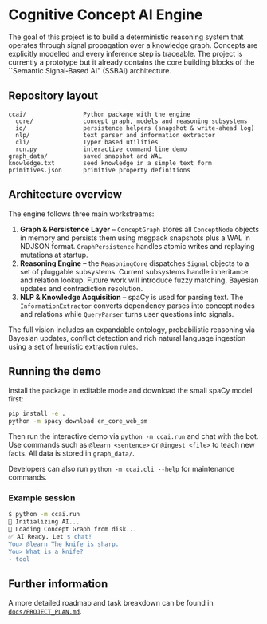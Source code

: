 # Cognitive Concept AI Engine

The goal of this project is to build a deterministic reasoning system that
operates through signal propagation over a knowledge graph.  Concepts are
explicitly modelled and every inference step is traceable.  The project is
currently a prototype but it already contains the core building blocks of the
``Semantic Signal‑Based AI" (SSBAI) architecture.

## Repository layout

```
ccai/                Python package with the engine
  core/              concept graph, models and reasoning subsystems
  io/                persistence helpers (snapshot & write‑ahead log)
  nlp/               text parser and information extractor
  cli/               Typer based utilities
  run.py             interactive command line demo
graph_data/          saved snapshot and WAL
knowledge.txt        seed knowledge in a simple text form
primitives.json      primitive property definitions
```

## Architecture overview

The engine follows three main workstreams:

1. **Graph & Persistence Layer** – `ConceptGraph` stores all `ConceptNode` objects
   in memory and persists them using msgpack snapshots plus a WAL in NDJSON
   format.  `GraphPersistence` handles atomic writes and replaying mutations at
   startup.
2. **Reasoning Engine** – the `ReasoningCore` dispatches `Signal` objects to a
   set of pluggable subsystems.  Current subsystems handle inheritance and
   relation lookup.  Future work will introduce fuzzy matching, Bayesian
   updates and contradiction resolution.
3. **NLP & Knowledge Acquisition** – spaCy is used for parsing text.  The
   `InformationExtractor` converts dependency parses into concept nodes and
   relations while `QueryParser` turns user questions into signals.

The full vision includes an expandable ontology, probabilistic reasoning via
Bayesian updates, conflict detection and rich natural language ingestion using a
set of heuristic extraction rules.

## Running the demo

Install the package in editable mode and download the small spaCy model first:

```bash
pip install -e .
python -m spacy download en_core_web_sm
```

Then run the interactive demo via `python -m ccai.run` and chat with the bot.
Use commands such as `@learn <sentence>` or `@ingest <file>` to teach new
facts.  All data is stored in `graph_data/`.

Developers can also run `python -m ccai.cli --help` for maintenance commands.

### Example session

```bash
$ python -m ccai.run
🤖 Initializing AI...
🧠 Loading Concept Graph from disk...
✅ AI Ready. Let's chat!
You> @learn The knife is sharp.
You> What is a knife?
- tool
```

## Further information

A more detailed roadmap and task breakdown can be found in
[`docs/PROJECT_PLAN.md`](docs/PROJECT_PLAN.md).
